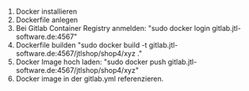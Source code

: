 1. Docker installieren
2. Dockerfile anlegen
3. Bei Gitlab Container Registry anmelden: "sudo docker login gitlab.jtl-software.de:4567"
4. Dockerfile builden "sudo docker build -t gitlab.jtl-software.de:4567/jtlshop/shop4/xyz ."
5. Docker Image hoch laden: "sudo docker push gitlab.jtl-software.de:4567/jtlshop/shop4/xyz"
6. Docker image in der gitlab.yml referenzieren.
